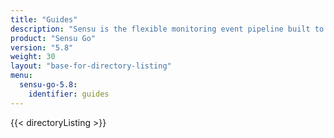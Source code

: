 ```yaml
---
title: "Guides"
description: "Sensu is the flexible monitoring event pipeline built to reduce operator burden and meet the challenges of monitoring multi-cloud and ephemeral infrastructures. Get started with a guided walkthrough."
product: "Sensu Go"
version: "5.8"
weight: 30
layout: "base-for-directory-listing"
menu:
  sensu-go-5.8:
    identifier: guides
---
```


{{< directoryListing >}}
